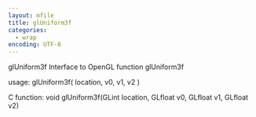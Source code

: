```yaml
---
layout: mfile
title: glUniform3f
categories:
  - wrap
encoding: UTF-8
---
```


glUniform3f  Interface to OpenGL function glUniform3f

usage:  glUniform3f( location, v0, v1, v2 )

C function:  void glUniform3f(GLint location, GLfloat v0, GLfloat v1, GLfloat v2)
